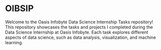 # OIBSIP
Welcome to the Oasis Infobyte Data Science Internship Tasks repository! This repository showcases the tasks and projects I completed during the Data Science Internship at Oasis Infobyte. Each task explores different aspects of data science, such as data analysis, visualization, and machine learning.
